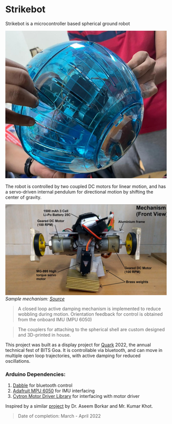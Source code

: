 # Strikebot
Strikebot is a microcontroller based spherical ground robot

![Strikebot](media/strikebot.jpeg)

The robot is controlled by two coupled DC motors for linear motion, and has a servo-driven internal pendulum for directional motion by shifting the center of gravity.

![Mechanism](media/mechanism.png)
_Sample mechanism: [Source](https://www.youtube.com/watch?v=GB-F9yLyRm8)_

> A closed loop active damping mechanism is implemented to reduce wobbling during motion. Orientation feedback for control is obtained from the onboard IMU (MPU 6050)

> The couplers for attaching to the spherical shell are custom designed and 3D-printed in house.

This project was built as a display project for [Quark](https://www.linkedin.com/company/quark-bits-pilani-goa/?originalSubdomain=in) 2022, the annual technical fest of BITS Goa. It is controllable via bluetooth, and can move in multiple open loop trajectories, with active damping for reduced oscillations.

### Arduino Dependencies:

1. [Dabble](https://github.com/STEMpedia/Dabble) for bluetooth control
2. [Adafruit MPU 6050](https://github.com/adafruit/Adafruit_MPU6050) for IMU interfacing
3. [Cytron Motor Driver Library](https://github.com/CytronTechnologies/CytronMotorDriver) for interfacing with motor driver

Inspired by a similar [project](https://www.youtube.com/watch?v=GB-F9yLyRm8) by Dr. Aseem Borkar and Mr. Kumar Khot.

> Date of completion: March - April 2022